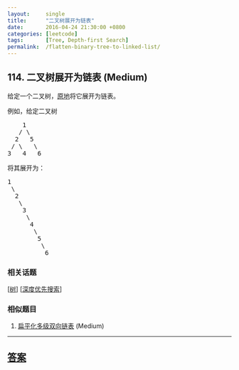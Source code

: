 ```yaml
---
layout:     single
title:      "二叉树展开为链表"
date:       2016-04-24 21:30:00 +0800
categories: [leetcode]
tags:       [Tree, Depth-first Search]
permalink:  /flatten-binary-tree-to-linked-list/
---
```


## 114. 二叉树展开为链表 (Medium)

<p>给定一个二叉树，<a href="https://baike.baidu.com/item/%E5%8E%9F%E5%9C%B0%E7%AE%97%E6%B3%95/8010757" target="_blank">原地</a>将它展开为链表。</p>

<p>例如，给定二叉树</p>

<pre>    1
   / \
  2   5
 / \   \
3   4   6</pre>

<p>将其展开为：</p>

<pre>1
 \
  2
   \
    3
     \
      4
       \
        5
         \
          6</pre>

### 相关话题
  [[树](https://github.com/openset/leetcode/tree/master/tag/tree/README.md)]
  [[深度优先搜索](https://github.com/openset/leetcode/tree/master/tag/depth-first-search/README.md)]

### 相似题目
  1. [扁平化多级双向链表](/flatten-a-multilevel-doubly-linked-list) (Medium)

---

## [答案](https://github.com/openset/leetcode/tree/master/problems/flatten-binary-tree-to-linked-list)
